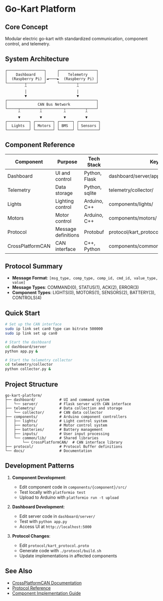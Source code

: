 <!-- LLM_CONTEXT
project: Go-Kart Platform
purpose: Modular electric go-kart with telemetry and control systems
architecture: CAN bus network connecting microcontrollers to dashboard
key_components:
  - dashboard: Central UI and control system (Python/Flask)
  - components: Microcontroller modules (Arduino/C++)
  - telemetry: Data collection and storage
  - protocol: Standardized messaging format
-->

# Go-Kart Platform

## Core Concept
Modular electric go-kart with standardized communication, component control, and telemetry.

## System Architecture
```
┌─────────────────┐     ┌─────────────────┐
│    Dashboard    │     │    Telemetry    │
│  (Raspberry Pi) │◄────►  (Raspberry Pi) │
└────────┬────────┘     └────────┬────────┘
         ^                       ^
         │                       │
         ▼                       ▼
┌─────────────────────────────────────────┐
│              CAN Bus Network            │
└─────┬─────────┬──────────┬─────────┬────┘
      ^         ^          ^         ^
      ▼         ▼          ▼         ▼
┌──────────┐ ┌────────┐ ┌──────┐ ┌─────────┐
│  Lights  │ │ Motors │ │ BMS  │ │ Sensors │
└──────────┘ └────────┘ └──────┘ └─────────┘
```

## Component Reference

| Component | Purpose | Tech Stack | Key Files |
|-----------|---------|------------|-----------|
| Dashboard | UI and control | Python, Flask | dashboard/server/app.py |
| Telemetry | Data storage | Python, sqlite | telemetry/collector/ |
| Lights | Lighting control | Arduino, C++ | components/lights/ |
| Motors | Motor control | Arduino, C++ | components/motors/ |
| Protocol | Message definitions | Protobuf | protocol/kart_protocol.proto |
| CrossPlatformCAN | CAN interface | C++, Python | components/common/lib/CrossPlatformCAN/ |

## Protocol Summary
- **Message Format**: `[msg_type, comp_type, comp_id, cmd_id, value_type, value]`
- **Message Types**: COMMAND(0), STATUS(1), ACK(2), ERROR(3)
- **Component Types**: LIGHTS(0), MOTORS(1), SENSORS(2), BATTERY(3), CONTROLS(4)

## Quick Start
```bash
# Set up the CAN interface
sudo ip link set can0 type can bitrate 500000
sudo ip link set up can0

# Start the dashboard
cd dashboard/server
python app.py &

# Start the telemetry collector
cd telemetry/collector
python collector.py &
```

## Project Structure
<!-- LLM_CODE_MARKER: project_structure -->
```
go-kart-platform/
├── dashboard/           # UI and command system
│   └── server/          # Flask server with CAN interface
├── telemetry/           # Data collection and storage
│   └── collector/       # CAN data collector
├── components/          # Arduino component controllers
│   ├── lights/          # Light control system
│   ├── motors/          # Motor control system
│   ├── batteries/       # Battery management
│   ├── inputs/          # User input processing
│   └── common/lib/      # Shared libraries
│       └── CrossPlatformCAN/  # CAN interface library
├── protocol/            # Protocol Buffer definitions
└── docs/                # Documentation
```
<!-- LLM_CODE_MARKER_END -->

## Development Patterns
<!-- LLM_CODE_MARKER: development_patterns -->
1. **Component Development**:
   - Edit component code in `components/{component}/src/`
   - Test locally with `platformio test`
   - Upload to Arduino with `platformio run -t upload`

2. **Dashboard Development**:
   - Edit server code in `dashboard/server/`
   - Test with `python app.py`
   - Access UI at `http://localhost:5000`

3. **Protocol Changes**:
   - Edit `protocol/kart_protocol.proto`
   - Generate code with `./protocol/build.sh`
   - Update implementations in affected components
<!-- LLM_CODE_MARKER_END -->

## See Also
- [CrossPlatformCAN Documentation](components/common/lib/CrossPlatformCAN/README.md)
- [Protocol Reference](protocol/README.md)
- [Component Implementation Guide](docs/components.md)
